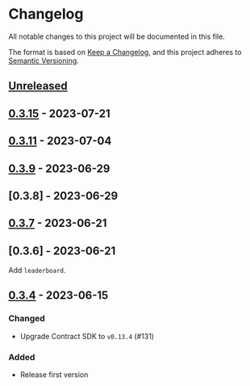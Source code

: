 # Changelog

All notable changes to this project will be documented in this file.

The format is based on [Keep a Changelog](https://keepachangelog.com/en/1.0.0/),
and this project adheres to [Semantic Versioning](https://semver.org/spec/v2.0.0.html).

## [Unreleased]

## [0.3.15] - 2023-07-21

## [0.3.11] - 2023-07-04

## [0.3.9] - 2023-06-29

## [0.3.8] - 2023-06-29

## [0.3.7] - 2023-06-21

## [0.3.6] - 2023-06-21

Add `leaderboard`.

## [0.3.4] - 2023-06-15

### Changed

- Upgrade Contract SDK to `v0.13.4` (#131)

### Added

- Release first version

[unreleased]: https://github.com/subquery/network-clients/compare/v0.3.15...HEAD
[0.3.15]: https://github.com/subquery/network-clients/compare/v0.3.13...v0.3.15
[0.3.13]: https://github.com/subquery/network-clients/compare/v0.3.11...v0.3.13
[0.3.11]: https://github.com/subquery/network-clients/compare/v0.3.9...v0.3.11
[0.3.9]: https://github.com/subquery/network-clients/compare/v0.3.7...v0.3.9
[0.3.7]: https://github.com/subquery/network-clients/compare/v0.3.4...v0.3.7
[0.3.4]: https://github.com/subquery/network-clients/compare/v0.2.0...v0.3.4
